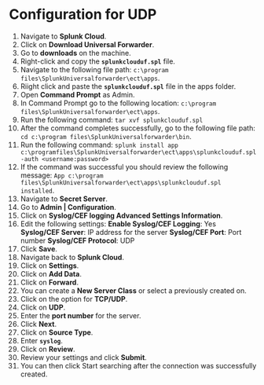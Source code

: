 [title]: # (Configuration for UDP)
[tags]: # (udp)
[priority]: # (2)
[display]: # (none)
# Configuration for UDP

<!-- add troubleshooting topic and info -->
1. Navigate to __Splunk Cloud__.
1. Click on __Download Universal Forwarder__.
1. Go to __downloads__ on the machine.
1. Right-click and copy the __`splunkclouduf.spl`__ file.
1. Navigate to the following file path: `c:\program files\SplunkUniversalforwarder\ect\apps`.
1. Riight click and paste the __`splunkclouduf.spl`__ file in the apps folder.
1. Open __Command Prompt__ as Admin.
1. In Command Prompt go to the following location: `c:\program files\SplunkUniversalforwarder\ect\apps`.
1. Run the following command: `tar xvf splunkclouduf.spl`
1. After the command completes successfully, go to the following file path: `cd c:\program files\SplunkUniversalforwarder\bin`.
1. Run the following command: `splunk install app c:\programfiles\SplunkUniversalforwarder\ect\apps\splunkclouduf.spl -auth <username:password>`
1. If the command was successful you should review the following message:
`App c:\program files\SplunkUniversalforwarder\ect\apps\splunkclouduf.spl installed`.
1. Navigate to __Secret Server__.
1. Go to __Admin | Configuration__.
1. Click on __Syslog/CEF logging Advanced Settings Information__.
1. Edit the following settings:
   __Enable Syslog/CEF Logging__: Yes
   __Syslog/CEF Server__: IP address for the server
   __Syslog/CEF Port__: Port number
   __Syslog/CEF Protocol__: UDP
1. Click __Save__.
1. Navigate back to __Splunk Cloud__.
1. Click on __Settings__.
1. Click on __Add Data__.
1. Click on __Forward__.
1. You can create a __New Server Class__ or select a previously created on.
1. Click on the option for __TCP/UDP__.
1. Click on __UDP__.
1. Enter the __port number__ for the server.
1. Click __Next__.
1. Click on __Source Type__.
1. Enter __`syslog`__.
1. Click on __Review__.
1. Review your settings and click __Submit__.
1. You can then click Start searching after the connection was successfully created.

